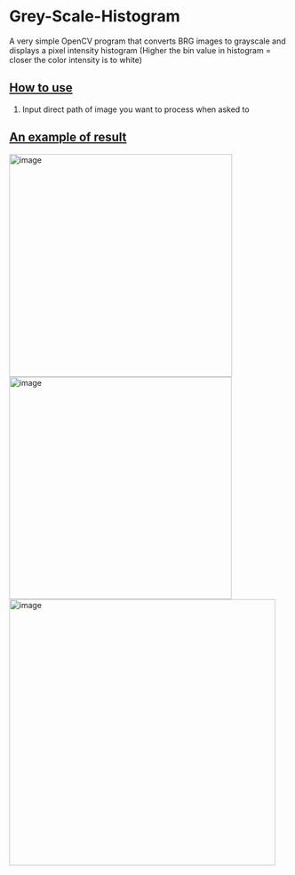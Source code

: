 # Grey-Scale-Histogram
A very simple OpenCV program that converts BRG images to grayscale and displays a pixel intensity histogram (Higher the bin value in histogram = closer the color intensity is to white)

## <ins>How to use</ins>
1. Input direct path of image you want to process when asked to

## <ins>An example of result</ins>
<img width="401" alt="image" src="https://user-images.githubusercontent.com/70067413/185826988-d89f4f9d-c455-4987-953c-6d58521a0fae.png">
<img width="400" alt="image" src="https://user-images.githubusercontent.com/70067413/185827006-246b9c73-28c5-42b7-9508-2d4ffe99be13.png">
<img width="479" alt="image" src="https://user-images.githubusercontent.com/70067413/185827030-e7582146-ad27-4e46-9e0c-0e0858c71fcd.png">

